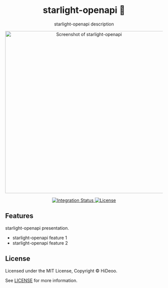 <div align="center">
  <h1>starlight-openapi 🚧</h1>
  <p>starlight-openapi description</p>
  <p>
    <a href="https://dummyimage.com/520x350/121212/cdc8be.png&text=screenshot" title="Screenshot of starlight-openapi">
      <img alt="Screenshot of starlight-openapi" src="https://dummyimage.com/520x350/121212/cdc8be.png&text=screenshot" width="520" />
    </a>
  </p>
</div>

<div align="center">
  <a href="https://github.com/HiDeoo/starlight-openapi/actions/workflows/integration.yml">
    <img alt="Integration Status" src="https://github.com/HiDeoo/starlight-openapi/actions/workflows/integration.yml/badge.svg" />
  </a>
  <a href="https://github.com/HiDeoo/starlight-openapi/blob/main/LICENSE">
    <img alt="License" src="https://badgen.net/github/license/HiDeoo/starlight-openapi" />
  </a>
  <br />
</div>

## Features

starlight-openapi presentation.

- starlight-openapi feature 1
- starlight-openapi feature 2

## License

Licensed under the MIT License, Copyright © HiDeoo.

See [LICENSE](https://github.com/HiDeoo/starlight-openapi/blob/main/LICENSE) for more information.
